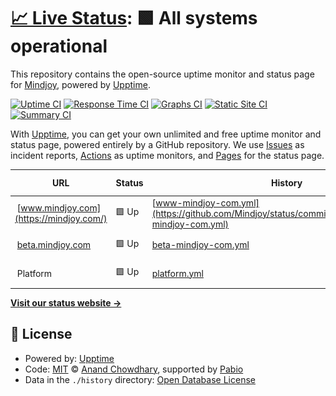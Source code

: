 # [📈 Live Status](https://Mindjoy.github.io/uptime): <!--live status--> **🟩 All systems operational**

This repository contains the open-source uptime monitor and status page for [Mindjoy](https://www.mindjoy.com/), powered by [Upptime](https://github.com/upptime/upptime).

[![Uptime CI](https://github.com/Mindjoy/uptime/workflows/Uptime%20CI/badge.svg)](https://github.com/Mindjoy/uptime/actions?query=workflow%3A%22Uptime+CI%22)
[![Response Time CI](https://github.com/Mindjoy/uptime/workflows/Response%20Time%20CI/badge.svg)](https://github.com/Mindjoy/uptime/actions?query=workflow%3A%22Response+Time+CI%22)
[![Graphs CI](https://github.com/Mindjoy/uptime/workflows/Graphs%20CI/badge.svg)](https://github.com/Mindjoy/uptime/actions?query=workflow%3A%22Graphs+CI%22)
[![Static Site CI](https://github.com/Mindjoy/uptime/workflows/Static%20Site%20CI/badge.svg)](https://github.com/Mindjoy/uptime/actions?query=workflow%3A%22Static+Site+CI%22)
[![Summary CI](https://github.com/Mindjoy/uptime/workflows/Summary%20CI/badge.svg)](https://github.com/Mindjoy/uptime/actions?query=workflow%3A%22Summary+CI%22)

With [Upptime](https://upptime.js.org), you can get your own unlimited and free uptime monitor and status page, powered entirely by a GitHub repository. We use [Issues](https://github.com/Mindjoy/uptime/issues) as incident reports, [Actions](https://github.com/Mindjoy/uptime/actions) as uptime monitors, and [Pages](https://Mindjoy.github.io/uptime) for the status page.

<!--start: status pages-->
<!-- This summary is generated by Upptime (https://github.com/upptime/upptime) -->
<!-- Do not edit this manually, your changes will be overwritten -->
<!-- prettier-ignore -->
| URL | Status | History | Response Time | Uptime |
| --- | ------ | ------- | ------------- | ------ |
| <img alt="" src="https://icons.duckduckgo.com/ip3/mindjoy.com.ico" height="13"> [www.mindjoy.com](https://mindjoy.com/) | 🟩 Up | [www-mindjoy-com.yml](https://github.com/Mindjoy/status/commits/HEAD/history/www-mindjoy-com.yml) | <details><summary><img alt="Response time graph" src="./graphs/www-mindjoy-com/response-time-week.png" height="20"> 637ms</summary><br><a href="https://status.mindjoy.com/history/www-mindjoy-com"><img alt="Response time 409" src="https://img.shields.io/endpoint?url=https%3A%2F%2Fraw.githubusercontent.com%2FMindjoy%2Fstatus%2FHEAD%2Fapi%2Fwww-mindjoy-com%2Fresponse-time.json"></a><br><a href="https://status.mindjoy.com/history/www-mindjoy-com"><img alt="24-hour response time 402" src="https://img.shields.io/endpoint?url=https%3A%2F%2Fraw.githubusercontent.com%2FMindjoy%2Fstatus%2FHEAD%2Fapi%2Fwww-mindjoy-com%2Fresponse-time-day.json"></a><br><a href="https://status.mindjoy.com/history/www-mindjoy-com"><img alt="7-day response time 637" src="https://img.shields.io/endpoint?url=https%3A%2F%2Fraw.githubusercontent.com%2FMindjoy%2Fstatus%2FHEAD%2Fapi%2Fwww-mindjoy-com%2Fresponse-time-week.json"></a><br><a href="https://status.mindjoy.com/history/www-mindjoy-com"><img alt="30-day response time 568" src="https://img.shields.io/endpoint?url=https%3A%2F%2Fraw.githubusercontent.com%2FMindjoy%2Fstatus%2FHEAD%2Fapi%2Fwww-mindjoy-com%2Fresponse-time-month.json"></a><br><a href="https://status.mindjoy.com/history/www-mindjoy-com"><img alt="1-year response time 409" src="https://img.shields.io/endpoint?url=https%3A%2F%2Fraw.githubusercontent.com%2FMindjoy%2Fstatus%2FHEAD%2Fapi%2Fwww-mindjoy-com%2Fresponse-time-year.json"></a></details> | <details><summary><a href="https://status.mindjoy.com/history/www-mindjoy-com">100.00%</a></summary><a href="https://status.mindjoy.com/history/www-mindjoy-com"><img alt="All-time uptime 99.96%" src="https://img.shields.io/endpoint?url=https%3A%2F%2Fraw.githubusercontent.com%2FMindjoy%2Fstatus%2FHEAD%2Fapi%2Fwww-mindjoy-com%2Fuptime.json"></a><br><a href="https://status.mindjoy.com/history/www-mindjoy-com"><img alt="24-hour uptime 100.00%" src="https://img.shields.io/endpoint?url=https%3A%2F%2Fraw.githubusercontent.com%2FMindjoy%2Fstatus%2FHEAD%2Fapi%2Fwww-mindjoy-com%2Fuptime-day.json"></a><br><a href="https://status.mindjoy.com/history/www-mindjoy-com"><img alt="7-day uptime 100.00%" src="https://img.shields.io/endpoint?url=https%3A%2F%2Fraw.githubusercontent.com%2FMindjoy%2Fstatus%2FHEAD%2Fapi%2Fwww-mindjoy-com%2Fuptime-week.json"></a><br><a href="https://status.mindjoy.com/history/www-mindjoy-com"><img alt="30-day uptime 100.00%" src="https://img.shields.io/endpoint?url=https%3A%2F%2Fraw.githubusercontent.com%2FMindjoy%2Fstatus%2FHEAD%2Fapi%2Fwww-mindjoy-com%2Fuptime-month.json"></a><br><a href="https://status.mindjoy.com/history/www-mindjoy-com"><img alt="1-year uptime 99.96%" src="https://img.shields.io/endpoint?url=https%3A%2F%2Fraw.githubusercontent.com%2FMindjoy%2Fstatus%2FHEAD%2Fapi%2Fwww-mindjoy-com%2Fuptime-year.json"></a></details>
| <img alt="" src="https://icons.duckduckgo.com/ip3/beta.mindjoy.com.ico" height="13"> [beta.mindjoy.com](https://beta.mindjoy.com/) | 🟩 Up | [beta-mindjoy-com.yml](https://github.com/Mindjoy/status/commits/HEAD/history/beta-mindjoy-com.yml) | <details><summary><img alt="Response time graph" src="./graphs/beta-mindjoy-com/response-time-week.png" height="20"> 307ms</summary><br><a href="https://status.mindjoy.com/history/beta-mindjoy-com"><img alt="Response time 263" src="https://img.shields.io/endpoint?url=https%3A%2F%2Fraw.githubusercontent.com%2FMindjoy%2Fstatus%2FHEAD%2Fapi%2Fbeta-mindjoy-com%2Fresponse-time.json"></a><br><a href="https://status.mindjoy.com/history/beta-mindjoy-com"><img alt="24-hour response time 116" src="https://img.shields.io/endpoint?url=https%3A%2F%2Fraw.githubusercontent.com%2FMindjoy%2Fstatus%2FHEAD%2Fapi%2Fbeta-mindjoy-com%2Fresponse-time-day.json"></a><br><a href="https://status.mindjoy.com/history/beta-mindjoy-com"><img alt="7-day response time 307" src="https://img.shields.io/endpoint?url=https%3A%2F%2Fraw.githubusercontent.com%2FMindjoy%2Fstatus%2FHEAD%2Fapi%2Fbeta-mindjoy-com%2Fresponse-time-week.json"></a><br><a href="https://status.mindjoy.com/history/beta-mindjoy-com"><img alt="30-day response time 275" src="https://img.shields.io/endpoint?url=https%3A%2F%2Fraw.githubusercontent.com%2FMindjoy%2Fstatus%2FHEAD%2Fapi%2Fbeta-mindjoy-com%2Fresponse-time-month.json"></a><br><a href="https://status.mindjoy.com/history/beta-mindjoy-com"><img alt="1-year response time 263" src="https://img.shields.io/endpoint?url=https%3A%2F%2Fraw.githubusercontent.com%2FMindjoy%2Fstatus%2FHEAD%2Fapi%2Fbeta-mindjoy-com%2Fresponse-time-year.json"></a></details> | <details><summary><a href="https://status.mindjoy.com/history/beta-mindjoy-com">100.00%</a></summary><a href="https://status.mindjoy.com/history/beta-mindjoy-com"><img alt="All-time uptime 100.00%" src="https://img.shields.io/endpoint?url=https%3A%2F%2Fraw.githubusercontent.com%2FMindjoy%2Fstatus%2FHEAD%2Fapi%2Fbeta-mindjoy-com%2Fuptime.json"></a><br><a href="https://status.mindjoy.com/history/beta-mindjoy-com"><img alt="24-hour uptime 100.00%" src="https://img.shields.io/endpoint?url=https%3A%2F%2Fraw.githubusercontent.com%2FMindjoy%2Fstatus%2FHEAD%2Fapi%2Fbeta-mindjoy-com%2Fuptime-day.json"></a><br><a href="https://status.mindjoy.com/history/beta-mindjoy-com"><img alt="7-day uptime 100.00%" src="https://img.shields.io/endpoint?url=https%3A%2F%2Fraw.githubusercontent.com%2FMindjoy%2Fstatus%2FHEAD%2Fapi%2Fbeta-mindjoy-com%2Fuptime-week.json"></a><br><a href="https://status.mindjoy.com/history/beta-mindjoy-com"><img alt="30-day uptime 100.00%" src="https://img.shields.io/endpoint?url=https%3A%2F%2Fraw.githubusercontent.com%2FMindjoy%2Fstatus%2FHEAD%2Fapi%2Fbeta-mindjoy-com%2Fuptime-month.json"></a><br><a href="https://status.mindjoy.com/history/beta-mindjoy-com"><img alt="1-year uptime 100.00%" src="https://img.shields.io/endpoint?url=https%3A%2F%2Fraw.githubusercontent.com%2FMindjoy%2Fstatus%2FHEAD%2Fapi%2Fbeta-mindjoy-com%2Fuptime-year.json"></a></details>
| <img alt="" src="https://icons.duckduckgo.com/ip3/null.ico" height="13"> Platform | 🟩 Up | [platform.yml](https://github.com/Mindjoy/status/commits/HEAD/history/platform.yml) | <details><summary><img alt="Response time graph" src="./graphs/platform/response-time-week.png" height="20"> 339ms</summary><br><a href="https://status.mindjoy.com/history/platform"><img alt="Response time 321" src="https://img.shields.io/endpoint?url=https%3A%2F%2Fraw.githubusercontent.com%2FMindjoy%2Fstatus%2FHEAD%2Fapi%2Fplatform%2Fresponse-time.json"></a><br><a href="https://status.mindjoy.com/history/platform"><img alt="24-hour response time 324" src="https://img.shields.io/endpoint?url=https%3A%2F%2Fraw.githubusercontent.com%2FMindjoy%2Fstatus%2FHEAD%2Fapi%2Fplatform%2Fresponse-time-day.json"></a><br><a href="https://status.mindjoy.com/history/platform"><img alt="7-day response time 339" src="https://img.shields.io/endpoint?url=https%3A%2F%2Fraw.githubusercontent.com%2FMindjoy%2Fstatus%2FHEAD%2Fapi%2Fplatform%2Fresponse-time-week.json"></a><br><a href="https://status.mindjoy.com/history/platform"><img alt="30-day response time 298" src="https://img.shields.io/endpoint?url=https%3A%2F%2Fraw.githubusercontent.com%2FMindjoy%2Fstatus%2FHEAD%2Fapi%2Fplatform%2Fresponse-time-month.json"></a><br><a href="https://status.mindjoy.com/history/platform"><img alt="1-year response time 321" src="https://img.shields.io/endpoint?url=https%3A%2F%2Fraw.githubusercontent.com%2FMindjoy%2Fstatus%2FHEAD%2Fapi%2Fplatform%2Fresponse-time-year.json"></a></details> | <details><summary><a href="https://status.mindjoy.com/history/platform">100.00%</a></summary><a href="https://status.mindjoy.com/history/platform"><img alt="All-time uptime 99.94%" src="https://img.shields.io/endpoint?url=https%3A%2F%2Fraw.githubusercontent.com%2FMindjoy%2Fstatus%2FHEAD%2Fapi%2Fplatform%2Fuptime.json"></a><br><a href="https://status.mindjoy.com/history/platform"><img alt="24-hour uptime 100.00%" src="https://img.shields.io/endpoint?url=https%3A%2F%2Fraw.githubusercontent.com%2FMindjoy%2Fstatus%2FHEAD%2Fapi%2Fplatform%2Fuptime-day.json"></a><br><a href="https://status.mindjoy.com/history/platform"><img alt="7-day uptime 100.00%" src="https://img.shields.io/endpoint?url=https%3A%2F%2Fraw.githubusercontent.com%2FMindjoy%2Fstatus%2FHEAD%2Fapi%2Fplatform%2Fuptime-week.json"></a><br><a href="https://status.mindjoy.com/history/platform"><img alt="30-day uptime 100.00%" src="https://img.shields.io/endpoint?url=https%3A%2F%2Fraw.githubusercontent.com%2FMindjoy%2Fstatus%2FHEAD%2Fapi%2Fplatform%2Fuptime-month.json"></a><br><a href="https://status.mindjoy.com/history/platform"><img alt="1-year uptime 99.94%" src="https://img.shields.io/endpoint?url=https%3A%2F%2Fraw.githubusercontent.com%2FMindjoy%2Fstatus%2FHEAD%2Fapi%2Fplatform%2Fuptime-year.json"></a></details>

<!--end: status pages-->

[**Visit our status website →**](https://Mindjoy.github.io/uptime)

## 📄 License

- Powered by: [Upptime](https://github.com/upptime/upptime)
- Code: [MIT](./LICENSE) © [Anand Chowdhary](https://anandchowdhary.com), supported by [Pabio](https://pabio.com)
- Data in the `./history` directory: [Open Database License](https://opendatacommons.org/licenses/odbl/1-0/)
